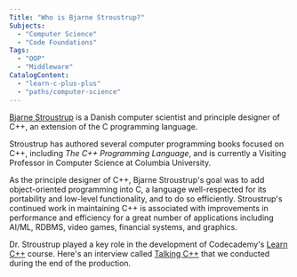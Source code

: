 ```yaml
---
Title: "Who is Bjarne Stroustrup?"
Subjects:
  - "Computer Science"
  - "Code Foundations"
Tags:
  - "OOP"
  - "Middleware"
CatalogContent:
  - "learn-c-plus-plus"
  - "paths/computer-science"
---
```


[Bjarne Stroustrup](https://www.stroustrup.com) is a Danish computer scientist and principle designer of C++, an extension of the C programming language.

Stroustrup has authored several computer programming books focused on C++, including *The C++ Programming Language*, and is currently a Visiting Professor in Computer Science at Columbia University.

As the principle designer of C++, Bjarne Stroustrup's goal was to add object-oriented programming into C, a language well-respected for its portability and low-level functionality, and to do so efficiently. Stroustrup's continued work in maintaining C++ is associated with improvements in performance and efficiency for a great number of applications including AI/ML, RDBMS, video games, financial systems, and graphics.

Dr. Stroustrup played a key role in the development of Codecademy's [Learn C++](https://www.codecademy.com/learn/learn-c-plus-plus) course. Here's an interview called [Talking C++](https://www.codecademy.com/resources/blog/bjarne-stroustrup-interview/) that we conducted during the end of the production.
